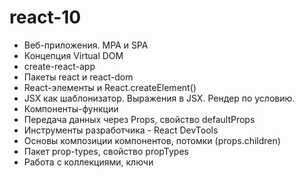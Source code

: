 # react-10

- Веб-приложения. MPA и SPA
- Концепция Virtual DOM
- create-react-app
- Пакеты react и react-dom
- React-элементы и React.createElement()
- JSX как шаблонизатор. Выражения в JSX. Рендер по условию.
- Компоненты-функции
- Передача данных через Props, свойство defaultProps
- Инструменты разработчика - React DevTools
- Основы композиции компонентов, потомки (props.children)
- Пакет prop-types, свойство propTypes
- Работа с коллекциями, ключи
